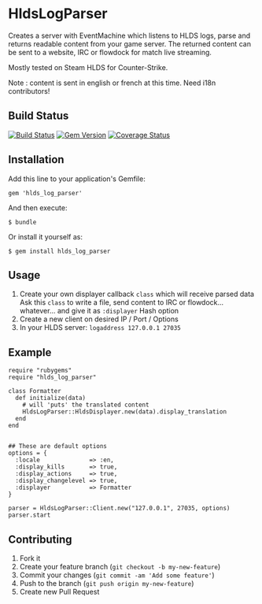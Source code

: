 # HldsLogParser

Creates a server with EventMachine which listens to HLDS logs, parse and returns readable content from your game server.
The returned content can be sent to a website, IRC or flowdock for match live streaming.

Mostly tested on Steam HLDS for Counter-Strike.

Note : content is sent in english or french at this time. Need i18n contributors!

## Build Status

[![Build Status](https://travis-ci.org/tomav/hlds_log_parser.png?branch=master)](https://travis-ci.org/tomav/hlds_log_parser)
[![Gem Version](https://badge.fury.io/rb/hlds_log_parser.png)](http://badge.fury.io/rb/hlds_log_parser)
[![Coverage Status](https://coveralls.io/repos/tomav/hlds_log_parser/badge.png)](https://coveralls.io/r/tomav/hlds_log_parser)

## Installation

Add this line to your application's Gemfile:

    gem 'hlds_log_parser'

And then execute:

    $ bundle

Or install it yourself as:

    $ gem install hlds_log_parser

## Usage

1. Create your own displayer callback `class` which will receive parsed data
Ask this `class` to write a file, send content to IRC or flowdock... whatever... and give it as `:displayer` Hash option
2. Create a new client on desired IP / Port / Options
3. In your HLDS server: `logaddress 127.0.0.1 27035`  

## Example

    require "rubygems"
    require "hlds_log_parser"

    class Formatter
      def initialize(data)
        # will 'puts' the translated content
        HldsLogParser::HldsDisplayer.new(data).display_translation
      end
    end


    ## These are default options
    options = {
      :locale              => :en,
      :display_kills       => true,
      :display_actions     => true,
      :display_changelevel => true,
      :displayer           => Formatter
    }

    parser = HldsLogParser::Client.new("127.0.0.1", 27035, options)
    parser.start


## Contributing

1. Fork it
2. Create your feature branch (`git checkout -b my-new-feature`)
3. Commit your changes (`git commit -am 'Add some feature'`)
4. Push to the branch (`git push origin my-new-feature`)
5. Create new Pull Request

